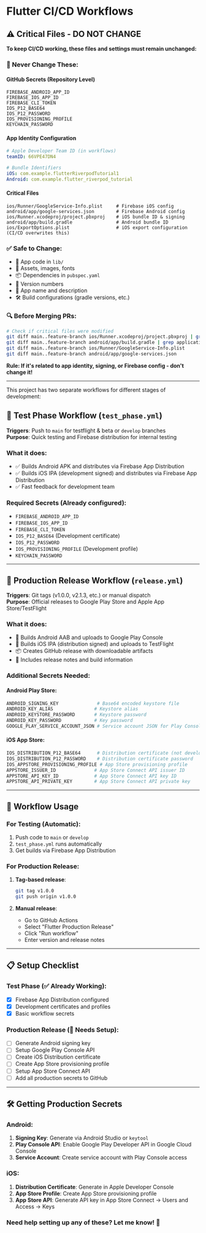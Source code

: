 # Flutter CI/CD Workflows

## ⚠️ Critical Files - DO NOT CHANGE

**To keep CI/CD working, these files and settings must remain unchanged:**

### 🚨 Never Change These:

#### **GitHub Secrets (Repository Level)**
```
FIREBASE_ANDROID_APP_ID
FIREBASE_IOS_APP_ID  
FIREBASE_CLI_TOKEN
IOS_P12_BASE64
IOS_P12_PASSWORD
IOS_PROVISIONING_PROFILE
KEYCHAIN_PASSWORD
```

#### **App Identity Configuration**
```yaml
# Apple Developer Team ID (in workflows)
teamID: 66VPE47DN4

# Bundle Identifiers
iOS: com.example.flutterRiverpodTutorial1
Android: com.example.flutter_riverpod_tutorial
```

#### **Critical Files**
```
ios/Runner/GoogleService-Info.plist     # Firebase iOS config
android/app/google-services.json        # Firebase Android config
ios/Runner.xcodeproj/project.pbxproj    # iOS bundle ID & signing
android/app/build.gradle                # Android bundle ID
ios/ExportOptions.plist                 # iOS export configuration (CI/CD overwrites this)
```

### ✅ Safe to Change:
- 📱 App code in `lib/`
- 🎨 Assets, images, fonts
- 📦 Dependencies in `pubspec.yaml`
- 🔢 Version numbers
- 📝 App name and description
- 🛠️ Build configurations (gradle versions, etc.)

### 🔍 Before Merging PRs:
```bash
# Check if critical files were modified
git diff main..feature-branch ios/Runner.xcodeproj/project.pbxproj | grep PRODUCT_BUNDLE_IDENTIFIER
git diff main..feature-branch android/app/build.gradle | grep applicationId
git diff main..feature-branch ios/Runner/GoogleService-Info.plist
git diff main..feature-branch android/app/google-services.json
```

**Rule: If it's related to app identity, signing, or Firebase config - don't change it!**

---

This project has two separate workflows for different stages of development:

## 📱 Test Phase Workflow (`test_phase.yml`)
**Triggers**: Push to `main` for testflight & beta or `develop` branches  
**Purpose**: Quick testing and Firebase distribution for internal testing

### What it does:
- ✅ Builds Android APK and distributes via Firebase App Distribution
- ✅ Builds iOS IPA (development signed) and distributes via Firebase App Distribution
- ✅ Fast feedback for development team

### Required Secrets (Already configured):
- `FIREBASE_ANDROID_APP_ID`
- `FIREBASE_IOS_APP_ID` 
- `FIREBASE_CLI_TOKEN`
- `IOS_P12_BASE64` (Development certificate)
- `IOS_P12_PASSWORD`
- `IOS_PROVISIONING_PROFILE` (Development profile)
- `KEYCHAIN_PASSWORD`

---

## 🚀 Production Release Workflow (`release.yml`)
**Triggers**: Git tags (v1.0.0, v2.1.3, etc.) or manual dispatch  
**Purpose**: Official releases to Google Play Store and Apple App Store/TestFlight

### What it does:
- 🏪 Builds Android AAB and uploads to Google Play Console
- 🍎 Builds iOS IPA (distribution signed) and uploads to TestFlight
- 📦 Creates GitHub release with downloadable artifacts
- 📝 Includes release notes and build information

### Additional Secrets Needed:

#### Android Play Store:
```bash
ANDROID_SIGNING_KEY              # Base64 encoded keystore file
ANDROID_KEY_ALIAS               # Keystore alias
ANDROID_KEYSTORE_PASSWORD       # Keystore password
ANDROID_KEY_PASSWORD            # Key password
GOOGLE_PLAY_SERVICE_ACCOUNT_JSON # Service account JSON for Play Console API
```

#### iOS App Store:
```bash
IOS_DISTRIBUTION_P12_BASE64      # Distribution certificate (not development)
IOS_DISTRIBUTION_P12_PASSWORD    # Distribution certificate password
IOS_APPSTORE_PROVISIONING_PROFILE # App Store provisioning profile
APPSTORE_ISSUER_ID              # App Store Connect API issuer ID
APPSTORE_API_KEY_ID             # App Store Connect API key ID
APPSTORE_API_PRIVATE_KEY        # App Store Connect API private key
```

---

## 🔄 Workflow Usage

### For Testing (Automatic):
1. Push code to `main` or `develop`
2. `test_phase.yml` runs automatically
3. Get builds via Firebase App Distribution

### For Production Release:
1. **Tag-based release**:
   ```bash
   git tag v1.0.0
   git push origin v1.0.0
   ```

2. **Manual release**:
   - Go to GitHub Actions
   - Select "Flutter Production Release"
   - Click "Run workflow"
   - Enter version and release notes

---

## 📋 Setup Checklist

### Test Phase (✅ Already Working):
- [x] Firebase App Distribution configured
- [x] Development certificates and profiles
- [x] Basic workflow secrets

### Production Release (🔧 Needs Setup):
- [ ] Generate Android signing key
- [ ] Setup Google Play Console API
- [ ] Create iOS Distribution certificate
- [ ] Create App Store provisioning profile
- [ ] Setup App Store Connect API
- [ ] Add all production secrets to GitHub

---

## 🛠️ Getting Production Secrets

### Android:
1. **Signing Key**: Generate via Android Studio or `keytool`
2. **Play Console API**: Enable Google Play Developer API in Google Cloud Console
3. **Service Account**: Create service account with Play Console access

### iOS:
1. **Distribution Certificate**: Generate in Apple Developer Console
2. **App Store Profile**: Create App Store provisioning profile
3. **App Store API**: Generate API key in App Store Connect → Users and Access → Keys

### Need help setting up any of these? Let me know! 🚀
